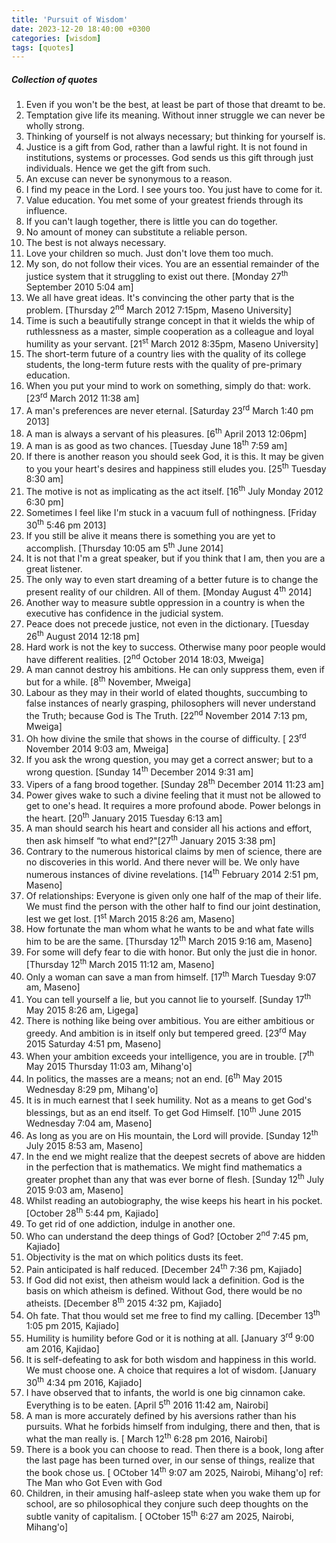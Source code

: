 ```yaml
---
title: 'Pursuit of Wisdom'
date: 2023-12-20 18:40:00 +0300
categories: [wisdom]
tags: [quotes]
---
```


##### Collection of quotes

1. Even if you won\'t be the best, at least be part of those that dreamt to be.
2. Temptation give life its meaning. Without inner struggle we can never be wholly strong.
3. Thinking of yourself is not always necessary; but thinking for yourself is.
4. Justice is a gift from God, rather than a lawful right. It is not found in institutions, systems or processes. God sends us this gift through just individuals. Hence we get the gift from such.
5. An excuse can never be synonymous to a reason.
6. I find my peace in the Lord. I see yours too. You just have to come for it.
7. Value education. You met some of your greatest friends through its influence.
8. If you can\'t laugh together, there is little you can do together.
9. No amount of money can substitute a reliable person.
10. The best is not always necessary.
11. Love your children so much. Just don\'t love them too much.
12. My son, do not follow their vices. You are an essential remainder of the justice system that it struggling to exist out there. [Monday 27<sup>th</sup> September 2010 5:04 am]
13. We all have great ideas. It\'s convincing the other party that is the problem. [Thursday 2<sup>nd</sup> March 2012 7:15pm, Maseno University]
14. Time is such a beautifully strange concept in that it wields the whip of ruthlessness as a master, simple cooperation as a colleague and loyal humility as your servant. [21<sup>st</sup> March 2012 8:35pm, Maseno University]
15. The short-term future of a country lies with the quality of its college students, the long-term future rests with the quality of pre-primary education.
16. When you put your mind to work on something, simply do that: work.[23<sup>rd</sup> March 2012 11:38 am]
17. A man\'s preferences are never eternal. [Saturday 23<sup>rd</sup> March 1:40 pm 2013]
18. A man is always a servant of his pleasures. [6<sup>th</sup> April 2013 12:06pm]
19.	A man is as good as two chances. [Tuesday June 18<sup>th</sup> 7:59 am]
20.	If there is another reason you should seek God, it is this. It may be given to you your heart\'s desires and happiness still eludes you. [25<sup>th</sup> Tuesday 8:30 am]
21.	The motive is not as implicating as the act itself. [16<sup>th</sup> July Monday 2012 6:30 pm]
22.	Sometimes I feel like I\'m stuck in a vacuum full of nothingness. [Friday 30<sup>th</sup> 5:46 pm 2013]
23.	If you still be alive it means there is something you are yet to accomplish. [Thursday 10:05 am 5<sup>th</sup> June 2014]
24.	It is not that I\'m a great speaker, but if you think that I am, then you are a great listener.
25.	The only way to even start dreaming of a better future is to change the present reality of our children. All of them. [Monday August 4<sup>th</sup> 2014]
26.	Another way to measure subtle oppression in a country is when the executive has confidence in the judicial system.
27.	Peace does not precede justice, not even in the dictionary. [Tuesday 26<sup>th</sup> August 2014 12:18 pm]
28.	Hard work is not the key to success. Otherwise many poor people would have different realities. [2<sup>nd</sup> October 2014 18:03, Mweiga]
29.	A man cannot destroy his ambitions. He can only suppress them, even if but for a while. [8<sup>th</sup> November, Mweiga]
30.	Labour as they may in their world of elated thoughts, succumbing to false instances of nearly grasping, philosophers will never understand the Truth; because God is The Truth. [22<sup>nd</sup> November 2014 7:13 pm, Mweiga]
31.	Oh how divine the smile that shows in the course of difficulty. [ 23<sup>rd</sup> November 2014 9:03 am, Mweiga]
32.	If you ask the wrong question, you may get a correct answer; but to a wrong question. [Sunday 14<sup>th</sup> December 2014 9:31 am]
33.	Vipers of a fang brood together. [Sunday 28<sup>th</sup> December 2014 11:23 am]
34.	Power gives wake to such a divine feeling that it must not be allowed to get to one\'s head. It requires a more profound abode. Power belongs in the heart. [20<sup>th</sup> January 2015 Tuesday 6:13 am]
35.	A man should search his heart and consider all his actions and effort, then ask himself “to what end?"[27<sup>th</sup> January 2015 3:38 pm]
36.	Contrary to the numerous historical claims by men of science, there are no discoveries in this world. And there never will be. We only have numerous instances of divine revelations. [14<sup>th</sup> February 2014 2:51 pm, Maseno]
37.	Of relationships: Everyone is given only one half of the map of their life. We must find the person with the other half to find our joint destination, lest we get lost. [1<sup>st</sup> March 2015 8:26 am, Maseno]
38.	How fortunate the man whom what he wants to be and what fate wills him to be are the same. [Thursday 12<sup>th</sup> March 2015 9:16 am, Maseno]
39.	For some will defy fear to die with honor. But only the just die in honor. [Thursday 12<sup>th</sup> March 2015 11:12 am, Maseno]
40.	Only a woman can save a man from himself. [17<sup>th</sup> March Tuesday 9:07 am, Maseno]
41.	You can tell yourself a lie, but you cannot lie to yourself. [Sunday 17<sup>th</sup> May 2015 8:26 am, Ligega]
42.	There is nothing like being over ambitious. You are either ambitious or greedy. And ambition is in itself only but tempered greed. [23<sup>rd</sup> May 2015 Saturday 4:51 pm, Maseno]
43.	When your ambition exceeds your intelligence, you are in trouble. [7<sup>th</sup> May 2015 Thursday 11:03 am, Mihang\'o]
44.	In politics, the masses are a means; not an end. [6<sup>th</sup> May 2015 Wednesday 8:29 pm, Mihang\'o]
45.	It is in much earnest that I seek humility. Not as a means to get God\'s blessings, but as an end itself. To get God Himself. [10<sup>th</sup> June 2015 Wednesday 7:04 am, Maseno]
46.	As long as you are on His mountain, the Lord will provide. [Sunday 12<sup>th</sup> July 2015 8:53 am, Maseno]
47.	In the end we might realize that the deepest secrets of above are hidden in the perfection that is mathematics. We might find mathematics a greater prophet than any that was ever borne of flesh. [Sunday 12<sup>th</sup> July 2015 9:03 am, Maseno]
48.	Whilst reading an autobiography, the wise keeps his heart in his pocket. [October 28<sup>th</sup>  5:44 pm, Kajiado]
49.	To get rid of one addiction, indulge in another one.
50.	Who can understand the deep things of God? [October 2<sup>nd</sup> 7:45 pm, Kajiado]
51.	Objectivity is the mat on which politics dusts its feet.
52.	Pain anticipated is half reduced. [December 24<sup>th</sup> 7:36 pm, Kajiado]
53.	If God did not exist, then atheism would lack a definition. God is the basis on which atheism is defined. Without God, there would be no atheists. [December 8<sup>th</sup> 2015 4:32 pm, Kajiado]
54.	Oh fate. That thou would set me free to find my calling. [December 13<sup>th</sup> 1:05 pm 2015, Kajiado]
55.	Humility is humility before God or it is nothing at all. [January 3<sup>rd</sup> 9:00 am 2016, Kajidao]
56.	It is self-defeating to ask for both wisdom and happiness in this world. We must choose one. A choice that requires a lot of wisdom. [January 30<sup>th</sup> 4:34 pm 2016, Kajiado]
57.	I have observed that to infants, the world is one big cinnamon cake. Everything is to be eaten. [April 5<sup>th</sup> 2016 11:42 am, Nairobi]
58.	A man is more accurately defined by his aversions rather than his pursuits. What he forbids himself from indulging, there and then, that is what the man really is. [ March 12<sup>th</sup> 6:28 pm 2016, Nairobi]
59. There is a book you can choose to read. Then there is a book, long after the last page has been turned over, in our sense of things, realize that the book chose us. [ OCtober 14<sup>th</sup> 9:07 am 2025, Nairobi, Mihang'o] ref: The Man who Got Even with God
60. Children, in their amusing half-asleep state when you wake them up for school, are so philosophical they conjure such deep thoughts on the subtle vanity of capitalism. [ OCtober 15<sup>th</sup> 6:27 am 2025, Nairobi, Mihang'o]